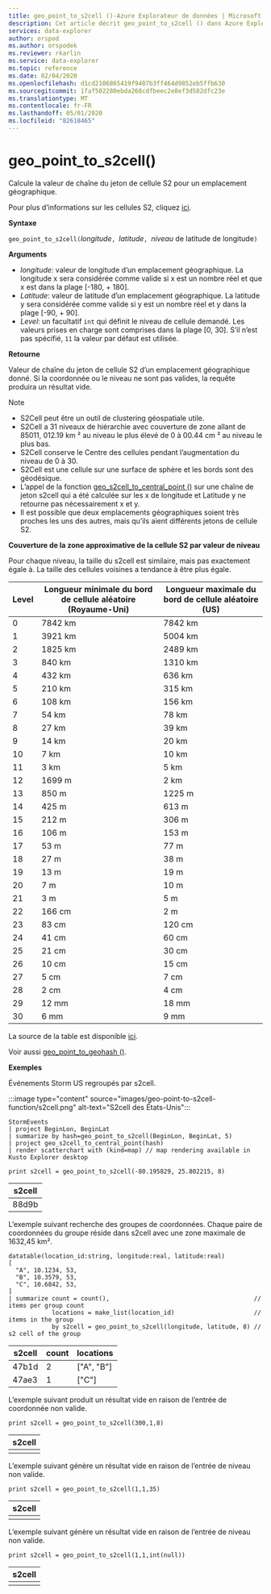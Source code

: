 ```yaml
---
title: geo_point_to_s2cell ()-Azure Explorateur de données | Microsoft Docs
description: Cet article décrit geo_point_to_s2cell () dans Azure Explorateur de données.
services: data-explorer
author: orspod
ms.author: orspodek
ms.reviewer: rkarlin
ms.service: data-explorer
ms.topic: reference
ms.date: 02/04/2020
ms.openlocfilehash: d1cd2106865419f9407b3ff464d9852eb5ffb630
ms.sourcegitcommit: 1faf502280ebda268cdfbeec2e8ef3d582dfc23e
ms.translationtype: MT
ms.contentlocale: fr-FR
ms.lasthandoff: 05/01/2020
ms.locfileid: "82618465"
---
```

# <a name="geo_point_to_s2cell"></a>geo_point_to_s2cell()

Calcule la valeur de chaîne du jeton de cellule S2 pour un emplacement géographique.

Pour plus d’informations sur les cellules S2, cliquez [ici](http://s2geometry.io/devguide/s2cell_hierarchy).

**Syntaxe**

`geo_point_to_s2cell(`*longitude*`, `*latitude*`, `*niveau* de latitude de longitude`)`

**Arguments**

* *longitude*: valeur de longitude d’un emplacement géographique. La longitude x sera considérée comme valide si x est un nombre réel et que x est dans la plage [-180, + 180]. 
* *Latitude*: valeur de latitude d’un emplacement géographique. La latitude y sera considérée comme valide si y est un nombre réel et y dans la plage [-90, + 90]. 
* *Level*: un facultatif `int` qui définit le niveau de cellule demandé. Les valeurs prises en charge sont comprises dans la plage [0, 30]. S’il n’est pas spécifié, `11` la valeur par défaut est utilisée.

**Retourne**

Valeur de chaîne du jeton de cellule S2 d’un emplacement géographique donné. Si la coordonnée ou le niveau ne sont pas valides, la requête produira un résultat vide.

> [!NOTE]
>
> * S2Cell peut être un outil de clustering géospatiale utile.
> * S2Cell a 31 niveaux de hiérarchie avec couverture de zone allant de 85011, 012.19 km ² au niveau le plus élevé de 0 à 00.44 cm ² au niveau le plus bas.
> * S2Cell conserve le Centre des cellules pendant l’augmentation du niveau de 0 à 30.
> * S2Cell est une cellule sur une surface de sphère et les bords sont des géodésique.
> * L’appel de la fonction [geo_s2cell_to_central_point ()](geo-s2cell-to-central-point-function.md) sur une chaîne de jeton s2cell qui a été calculée sur les x de longitude et Latitude y ne retourne pas nécessairement x et y.
> * Il est possible que deux emplacements géographiques soient très proches les uns des autres, mais qu’ils aient différents jetons de cellule S2.

**Couverture de la zone approximative de la cellule S2 par valeur de niveau**

Pour chaque niveau, la taille du s2cell est similaire, mais pas exactement égale à. La taille des cellules voisines a tendance à être plus égale.

|Level|Longueur minimale du bord de cellule aléatoire (Royaume-Uni)|Longueur maximale du bord de cellule aléatoire (US)|
|--|--|--|
|0|7842 km|7842 km|
|1|3921 km|5004 km|
|2|1825 km|2489 km|
|3|840 km|1310 km|
|4|432 km|636 km|
|5|210 km|315 km|
|6|108 km|156 km|
|7|54 km|78 km|
|8|27 km|39 km|
|9|14 km|20 km|
|10|7 km|10 km|
|11|3 km|5 km|
|12|1699 m|2 km|
|13|850 m|1225 m|
|14|425 m|613 m|
|15|212 m|306 m|
|16|106 m|153 m|
|17|53 m|77 m|
|18|27 m|38 m|
|19|13 m|19 m|
|20|7 m|10 m|
|21|3 m|5 m|
|22|166 cm|2 m|
|23|83 cm|120 cm|
|24|41 cm|60 cm|
|25|21 cm|30 cm|
|26|10 cm|15 cm|
|27|5 cm|7 cm|
|28|2 cm|4 cm|
|29|12 mm|18 mm|
|30|6 mm|9 mm|

La source de la table est disponible [ici](http://s2geometry.io/resources/s2cell_statistics).

Voir aussi [geo_point_to_geohash ()](geo-point-to-geohash-function.md).

**Exemples**

Événements Storm US regroupés par s2cell.

:::image type="content" source="images/geo-point-to-s2cell-function/s2cell.png" alt-text="S2cell des États-Unis":::

```kusto
StormEvents
| project BeginLon, BeginLat
| summarize by hash=geo_point_to_s2cell(BeginLon, BeginLat, 5)
| project geo_s2cell_to_central_point(hash)
| render scatterchart with (kind=map) // map rendering available in Kusto Explorer desktop
```

```kusto
print s2cell = geo_point_to_s2cell(-80.195829, 25.802215, 8)
```

| s2cell |
|--------|
| 88d9b  |

L’exemple suivant recherche des groupes de coordonnées. Chaque paire de coordonnées du groupe réside dans s2cell avec une zone maximale de 1632,45 km².
```kusto
datatable(location_id:string, longitude:real, latitude:real)
[
  "A", 10.1234, 53,
  "B", 10.3579, 53,
  "C", 10.6842, 53,
]
| summarize count = count(),                                        // items per group count
            locations = make_list(location_id)                      // items in the group
            by s2cell = geo_point_to_s2cell(longitude, latitude, 8) // s2 cell of the group
```

| s2cell | count | locations |
|--------|-------|-----------|
| 47b1d  | 2     | ["A", "B"] |
| 47ae3  | 1     | ["C"]     |

L’exemple suivant produit un résultat vide en raison de l’entrée de coordonnée non valide.
```kusto
print s2cell = geo_point_to_s2cell(300,1,8)
```

| s2cell |
|--------|
|        |

L’exemple suivant génère un résultat vide en raison de l’entrée de niveau non valide.
```kusto
print s2cell = geo_point_to_s2cell(1,1,35)
```

| s2cell |
|--------|
|        |

L’exemple suivant génère un résultat vide en raison de l’entrée de niveau non valide.
```kusto
print s2cell = geo_point_to_s2cell(1,1,int(null))
```

| s2cell |
|--------|
|        |